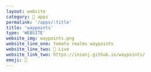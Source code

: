 ```yaml
---
layout: website
category: 🏬 apps
permalink: '/apps/:title'
title: 'waypoints'
type: 'WEBSITE'
website_img: waypoints.png
website_line_one: tomato realms waypoints
website_line_two: 🚀 Live
website_link_two: https://insanj.github.io/waypoints/
emoji: 📌
---
```

